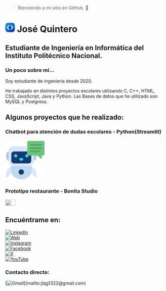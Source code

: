 >Bienvenido a mi sitio en GitHub. 👋
# <img src="https://github.com/JoeQuintero/JoeQuintero/blob/main/icon.png" alt="<>" width="30"/> José Quintero
## Estudiante de Ingeniería en Informática del Instituto Politécnico Nacional.

### Un poco sobre mí...
Soy estudiante de ingeniería desde 2020.

He trabajado en distintos proyectos escolares utilizando C, C++, HTML, CSS, JavaScript, Java y Python.
Las Bases de datos que he utilizado son MySQL y Postgress.

## Algunos proyectos que he realizado:

### Chatbot para atención de dudas escolares - Python(Streamlit)

<a href="https://github.com/JoeQuintero/Chatbot_Streamlit"><img src="https://github.com/JoeQuintero/Chatbot_Streamlit/blob/main/chatbot.png" style="height: 25%; width:25%;"/></a>

### Prototipo restaurante - Bonita Studio
<a href="https://github.com/JoeQuintero/Restaurante_BonitaSoftware"><img src="https://github.com/JoeQuintero/Restaurante_BonitaSoftware/blob/main/restaurant.png" style="height: 25%; width:25%;"/></a>

## Encuéntrame en:

[![LinkedIn](https://img.shields.io/badge/LinkedIn-José_Quintero-1877F2?style=for-the-badge&logo=linkedin&logoColor=white&labelColor=101010)](https://www.linkedin.com/in/jxsequintero/)
</br>
[![Web](https://img.shields.io/badge/Sitio_web-JoseQuintero.com-2a2423?style=for-the-badge&logo=dev.to&logoColor=white&labelColor=101010)]()
</br>
[![Instagram](https://img.shields.io/badge/Instagram-@jxsequintero-e125a0?style=for-the-badge&logo=instagram&logoColor=white&labelColor=101010)](https://www.instagram.com/jxsequintero/)
</br>
[![Facebook](https://img.shields.io/badge/Facebook-José_Quintero-0b2edd?style=for-the-badge&logo=facebook&logoColor=white&labelColor=101010)](https://www.facebook.com/profile.php?id=100046125168554)
</br>
[![X](https://img.shields.io/badge/X-@Joe_Quintero13-2a2423?style=for-the-badge&logo=twitter&logoColor=white&labelColor=101010)](https://x.com/Joe_Quintero13)
</br>
[![YouTube](https://img.shields.io/badge/YouTube-José_Quintero-FF0000?style=for-the-badge&logo=youtube&logoColor=white&labelColor=101010)](https://www.youtube.com/channel/UCkfxDExNF3sZ6StrXRwEWKg)
</br>

### Contacto directo:
[![Gmail](https://img.shields.io/badge/jlqg1322@gmail.com-email_personal_(respuesta_lenta)-ffffff?style=for-the-badge&logo=gmail&logoColor=white&labelColor=101010)](mailto:jlqg1322@gmail.com)
